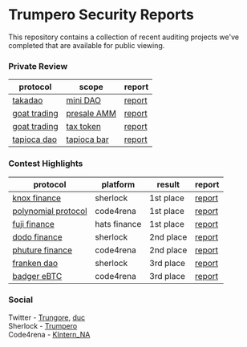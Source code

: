 # Trumpero Security Reports

This repository contains a collection of recent auditing projects we've completed that are available for public viewing.

### Private Review 

| protocol | scope | report |
| ---- | ---- | ---------|
| [takadao](https://takadao.io/) | [mini DAO](https://github.com/TakafulDAO/takaturn/commit/6bb7a13ecb08aed08811239b963fac90b44e6ada) | [report](/private/takadao_2023_04_30.md)
| [goat trading](https://www.goat.trading/) | [presale AMM](https://github.com/inedibleX/goat-trading/tree/b3349556530a49971d5ab5499691381ea384cb8e) | [report](/private/goat-trading_2024_03_08.md)
| [goat trading](https://www.goat.trading/) | [tax token](https://github.com/inedibleX/goat-trading/tree/f60757d19fcc98e21bb075e9c790b473ce5a5326) | [report](/private/goat-trading_2024_04_16.md)
| [tapioca dao](https://www.tapioca.xyz/) | [tapioca bar](https://github.com/Tapioca-DAO/Tapioca-bar/tree/71558e5a830a194c72ef4a9ef10a0f0997a3851e/contracts) | [report](/private/tapioca-dao_2024_05_15.md)

### Contest Highlights

| protocol | platform | result | report |
| ---- | --------- | --------- | --------- |
| [knox finance](knoxvaults.com)  | sherlock | 1st place | [report](https://audits.sherlock.xyz/contests/4/report) |
| [polynomial protocol](https://www.polynomial.fi/)  | code4rena | 1st place | [report](https://code4rena.com/reports/2023-03-polynomial) |
| [fuji finance](https://v1.fuji.finance/#/)  | hats finance | 1st place | [report](https://github.com/Fujicracy/fuji-v2/blob/main/packages/protocol/audits/2023_Feb_HatsFinance_Report.pdf) |
| [dodo finance](https://app.dodoex.io/)  | sherlock | 2nd place | [report](https://github.com/DODOEX/dodo-audits/blob/main/DODO_FeeRouteProxy/Sherlock-Audit-DODOFeeRouteProxy-20221212.pdf) |
| [phuture finance](https://www.phuture.finance/)  | code4rena | 2nd place | [report](https://code4rena.com/reports/2022-04-phuture) |
| [franken dao](https://www.3dfrankenpunks.com/)  | sherlock | 3rd place | [report](https://audits.sherlock.xyz/contests/18/report) |
| [badger eBTC](https://www.ebtc.finance/)  | code4rena | 3rd place | [report](https://code4rena.com/reports/2023-10-badger) |


### Social 
Twitter - [Trungore](https://twitter.com/Trungore), [duc](https://twitter.com/duc_hph) \
Sherlock - [Trumpero](https://audits.sherlock.xyz/watson/Trumpero) \
Code4rena - [KIntern_NA](https://code4rena.com/@KIntern_NA)